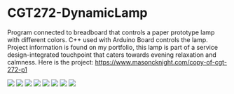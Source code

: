 # CGT272-DynamicLamp
Program connected to breadboard that controls a paper prototype lamp with different colors. C++ used with Arduino Board controls the lamp. Project information is found on my portfolio, this lamp is part of a service design-integrated touchpoint that caters towards evening relaxation and calmness. 
Here is the project: https://www.masoncknight.com/copy-of-cgt-272-p1

![](FlorGif.gif)
![](Side%20OFF%20Closed.png)
![](Side%20ON%20Closed.png)
![](Side%20OFF%20Open.png)
![](Side%20ON%20Open.png)
![](Top%20OFF.png)
![](Top%20ON.png)
![](ArduinoBoard.png)
